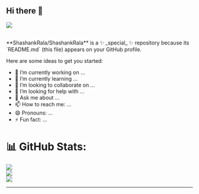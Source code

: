 ## Hi there 👋

[![](https://visitcount.itsvg.in/api?id=ShashankRala&icon=0&color=0)](https://visitcount.itsvg.in)

<br>
**ShashankRala/ShashankRala** is a ✨ _special_ ✨ repository because its `README.md` (this file) appears on your GitHub profile.

Here are some ideas to get you started:

- 🔭 I’m currently working on ...
- 🌱 I’m currently learning ...
- 👯 I’m looking to collaborate on ...
- 🤔 I’m looking for help with ...
- 💬 Ask me about ...
- 📫 How to reach me: ...
- 😄 Pronouns: ...
- ⚡ Fun fact: ...



# 📊 GitHub Stats:
![](https://github-readme-stats.vercel.app/api/top-langs/?username=ShashankRala&theme=dark&hide_border=false&include_all_commits=false&count_private=false&layout=compact)<br>
![](https://github-readme-stats.vercel.app/api?username=ShashankRala&theme=dark&hide_border=false&include_all_commits=false&count_private=false)<br/>
![](https://github-readme-streak-stats.herokuapp.com/?user=ShashankRala&theme=dark&hide_border=false)<br/>


---




